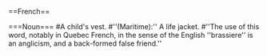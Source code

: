 ==French==

===Noun===
#A child's vest.
#''(Maritime):'' A life jacket.
#''The use of this word, notably in Quebec French, in the sense of the English ''brassiere'' is an anglicism, and a back-formed false friend.''